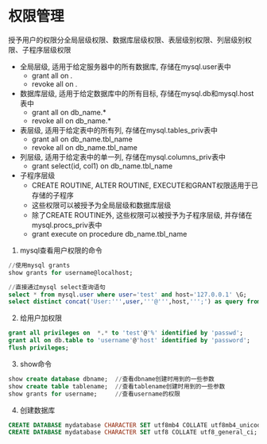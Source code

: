# 权限管理

授予用户的权限分全局层级权限、数据库层级权限、表层级别权限、列层级别权限、子程序层级权限

+ 全局层级, 适用于给定服务器中的所有数据库, 存储在mysql.user表中
    + grant all on *.*
    + revoke all on *.*
+ 数据库层级, 适用于给定数据库中的所有目标, 存储在mysql.db和mysql.host表中
    + grant all on db_name.*
    + revoke all on db_name.*
+ 表层级, 适用于给定表中的所有列, 存储在mysql.tables_priv表中
    + grant all on db_name.tbl_name
    + revoke all on db_name.tbl_name
+ 列层级, 适用于给定表中的单一列, 存储在mysql.columns_priv表中
    + grant select(id, col1) on db_name.tbl_name
+ 子程序层级
    + CREATE ROUTINE, ALTER ROUTINE, EXECUTE和GRANT权限适用于已存储的子程序
    + 这些权限可以被授予为全局层级和数据库层级
    + 除了CREATE ROUTINE外, 这些权限可以被授予为子程序层级, 并存储在mysql.procs_priv表中
    + grant execute on procedure db_name.tbl_name

1. mysql查看用户权限的命令
```sql
//使用mysql grants
show grants for username@localhost;

//直接通过mysql select查询语句
select * from mysql.user where user='test' and host='127.0.0.1' \G;
select distinct concat('User:''',user,'''@''',host,''';') as query from mysql.user;
```

2. 给用户加权限
```sql
grant all privileges on  *.* to 'test'@'%' identified by 'passwd';
grant all on db.table to 'username'@'host' identified by 'password';
flush privileges;
```

3. show命令
```sql
show create database dbname;  //查看dbname创建时用到的一些参数
show create table tablename;  //查看tablename创建时用到的一些参数
show grants for username;     //查看username的权限
```

4. 创建数据库
```sql
CREATE DATABASE mydatabase CHARACTER SET utf8mb4 COLLATE utf8mb4_unicode_ci;
CREATE DATABASE mydatabase CHARACTER SET utf8 COLLATE utf8_general_ci;
```
